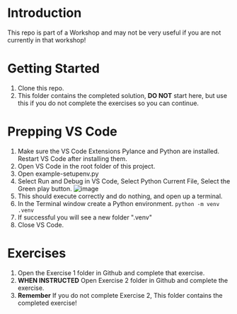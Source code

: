 # Introduction 
This repo is part of a Workshop and may not be very useful if you are not currently in that workshop!

# Getting Started
1. Clone this repo. 
2. This folder contains the completed solution, **DO NOT** start here, but use this if you do not complete the exercises so you can continue.

# Prepping VS Code
1. Make sure the VS Code Extensions Pylance and Python are installed.  Restart VS Code after installing them.
2. Open VS Code in the root folder of this project.
3. Open example-setupenv.py 
4. Select Run and Debug in VS Code, Select Python Current File, Select the Green play button.
![image](https://github.com/CameronVetter/HolographicAssistantServer/blob/main/images/runcurrentfile.png?raw=true)
1. This should execute correctly and do nothing, and open up a terminal.
2. In the Terminal window create a Python environment. `python -m venv .venv`
3. If successful you will see a new folder ".venv"
4. Close VS Code.
   
# Exercises
1. Open the Exercise 1 folder in Github and complete that exercise.
2. **WHEN INSTRUCTED** Open Exercise 2 folder in Github and complete the exercise.
3. **Remember** If you do not complete Exercise 2, This folder contains the completed exercise!
